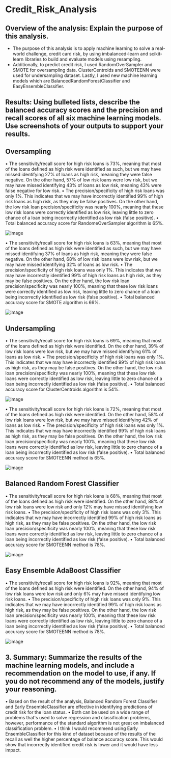 # Credit_Risk_Analysis

## Overview of the analysis: Explain the purpose of this analysis.
  - The purpose of this analysis is to apply machine learning to solve a real-world challenge, credit card risk, by using imbalanced-learn and scikit-learn libraries to build and  evaluate models using resampling.
  - Additionally, to predict credit risk, I used RandomOverSampler and SMOTE for oversampling data.  ClusterCentroids and SMOTEENN were used for undersampling dataset. Lastly, I used new machine learning models   which are BalancedRandomForestClassifier and EasyEnsembleClassifier.

## Results: Using bulleted lists, describe the balanced accuracy scores and the precision and recall scores of all six machine learning models. Use screenshots of your outputs to support your results.

  ## Oversampling
   •	The sensitivity/recall score for high risk loans is 73%, meaning that most of the loans defined as high risk were identified as such, but we may have missed identifying 27% of loans as high risk, meaning they were false negative.  On the other hand, 57% of low risk loans were low risk, but we may have missed identifying 43% of loans as low risk, meaning 43% were false negative for low risk.
   •	The precision/specificity of high risk loans was only 1%.  This indicates that we may have incorrectly identified 99% of high risk loans as high risk, as they may be false positives.  On the other hand, the low risk loan precision/specificity was nearly 100%, meaning that these low risk loans were correctly identified as low risk, leaving little to zero chance of a loan being incorrectly identified as low risk (false positive).
   •	Total balanced accuracy score for RandomeOverSampler algorithm is 65%.
   
   ![image](https://user-images.githubusercontent.com/83877498/133012084-08f6ea40-d625-486b-a6d0-02d91168c98d.png)

   •	The sensitivity/recall score for high risk loans is 63%, meaning that most of the loans defined as high risk were identified as such, but we may have missed identifying 37% of loans as high risk, meaning they were false negative.  On the other hand, 68% of low risk loans were low risk, but we may have missed identifying 32% of loans as low risk.
   •	The precision/specificity of high risk loans was only 1%.  This indicates that we may have incorrectly identified 99% of high risk loans as high risk, as they may be false positives.  On the other hand, the low risk loan precision/specificity was nearly 100%, meaning that these low risk loans were correctly identified as low risk, leaving little to zero chance of a loan being incorrectly identified as low risk (false positive).
   •	Total balanced accuracy score for SMOTE algorithm is 66%.
   
   ![image](https://user-images.githubusercontent.com/83877498/133012111-0b7aecdb-5d1a-486d-b783-63f88b046ca7.png)

## Undersampling

   •	The sensitivity/recall score for high risk loans is 69%, meaning that most of the loans defined as high risk were identified.  On the other hand, 39% of low risk loans were  low risk, but we may have missed identifying 61% of loans as low risk.
   •	The precision/specificity of high risk loans was only 1%.  This indicates that we may have incorrectly identified 99% of high risk loans as high risk, as they may be false positives.  On the other hand, the low risk loan precision/specificity was nearly 100%, meaning that these low risk loans were correctly identified as low risk, leaving little to zero chance of a loan being incorrectly identified as low risk (false positive).
   •	Total balanced accuracy score for ClusterCentroids algorithm is 54%.
   
   ![image](https://user-images.githubusercontent.com/83877498/133012147-5d06ee96-45fc-412f-896a-00c7d1c6dede.png)


   •	The sensitivity/recall score for high risk loans is 72%, meaning that most of the loans defined as high risk were identified.  On the other hand, 58% of low risk loans were low risk, but we may have missed identifying 42% of loans as low risk.
   •	The precision/specificity of high risk loans was only 1%.  This indicates that we may have incorrectly identified 99% of high risk loans as high risk, as they may be false positives.  On the other hand, the low risk loan precision/specificity was nearly 100%, meaning that these low risk loans were correctly identified as low risk, leaving little to zero chance of a loan being incorrectly identified as low risk (false positive).
   •	Total balanced accuracy score for SMOTEENN method is 65%.

  ![image](https://user-images.githubusercontent.com/83877498/133012189-bd4232d5-c6a5-4793-a8ed-66837adcaa0b.png)


  ## Balanced Random Forest Classifier
  
  •	The sensitivity/recall score for high risk loans is 68%, meaning that most of the loans defined as high risk were identified.  On the other hand, 88% of low risk loans were low risk and only 12% may have missed identifying low risk loans.
  •	The precision/specificity of high risk loans was only 3%.  This indicates that we may have incorrectly identified 99% of high risk loans as high risk, as they may be false positives.  On the other hand, the low risk loan precision/specificity was nearly 100%, meaning that these low risk loans were correctly identified as low risk, leaving little to zero chance of a loan being incorrectly identified as low risk (false positive).
  •	Total balanced accuracy score for SMOTEENN method is 78%.
  
  ![image](https://user-images.githubusercontent.com/83877498/133012238-db8c95b7-72be-4872-bcc4-a7a75e65cb69.png)

## Easy Ensemble AdaBoost Classifier

  •	The sensitivity/recall score for high risk loans is 92%, meaning that most of the loans defined as high risk were identified.  On the other hand, 94% of low risk loans were low risk and only 6% may have missed identifying low risk loans.
  •	The precision/specificity of high risk loans was only 9%.  This indicates that we may have incorrectly identified 99% of high risk loans as high risk, as they may be false positives.  On the other hand, the low risk loan precision/specificity was nearly 100%, meaning that these low risk loans were correctly identified as low risk, leaving little to zero chance of a loan being incorrectly identified as low risk (false positive).
  •	Total balanced accuracy score for SMOTEENN method is 78%.
  
  ![image](https://user-images.githubusercontent.com/83877498/133012278-89dd92b6-38c4-4fb1-b6ec-22fcf1044a76.png)

## 3.	Summary: Summarize the results of the machine learning models, and include a recommendation on the model to use, if any. If you do not recommend any of the models, justify your reasoning.

  •	Based on the result of the analysis, Balanced Random Forest Classifier and Early EnsembleClassifier are effective in identifying predictions of credit risk for the loan status. 
  •	Both can be used on a wide range of problems that's used to solve regression and classification problems, however, performance of the standard algorithm is not great on imbalanced classification problem.
  •	I think I would recommend using Early EnsembleClassifier for this kind of dataset because of the results of the recall as well the higher percentage of balance accuracy score. This would show that incorrectly identified credit risk is lower and it would have less impact.


  



  
   



